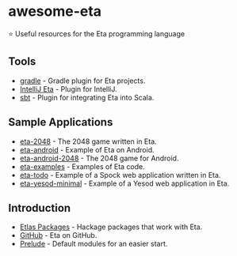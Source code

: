 # awesome-eta

:star: Useful resources for the Eta programming language

## Tools

- [gradle](https://github.com/typelead/gradle-eta) - Gradle plugin for Eta projects.
- [IntelliJ Eta](https://github.com/typelead/intellij-eta) - Plugin for IntelliJ.
- [sbt](https://github.com/typelead/sbt-eta) - Plugin for integrating Eta into Scala.

## Sample Applications

- [eta-2048](https://github.com/rahulmutt/eta-2048) - The 2048 game written in Eta.
- [eta-android](https://github.com/puffnfresh/eta-android) - Example of Eta on Android.
- [eta-android-2048](https://github.com/Jyothsnasrinivas/eta-android-2048) - The 2048 game for Android.
- [eta-examples](https://github.com/typelead/eta-examples) - Examples of Eta code.
- [eta-todo](https://github.com/Jyothsnasrinivas/eta-todo) - Example of a Spock web application written in Eta.
- [eta-yesod-minimal](https://github.com/Jyothsnasrinivas/eta-yesod-minimal) - Example of a Yesod web application in Eta.

## Introduction

- [Etlas Packages](https://github.com/typelead/eta-hackage) - Hackage packages that work with Eta.
- [GitHub](https://github.com/typelead/eta) - Eta on GitHub.
- [Prelude](https://github.com/eta-lang/eta-prelude) - Default modules for an easier start.
